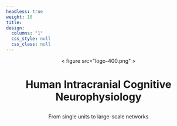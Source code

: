 ```yaml
---
headless: true
weight: 10
title:
design:
  columns: "1"
  css_style: null
  css_class: null
---
```

<center>
< figure src="logo-400.png" >
</center>

<p align="center">
  <figure src="logo-400.png">
</p>

# <p align=center> Human Intracranial Cognitive Neurophysiology</p>
<p align=center>From single units to large-scale networks</p>
